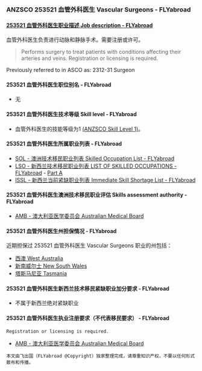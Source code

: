 ### ANZSCO 253521 血管外科医生 Vascular Surgeons - FLYabroad ###

####  [253521 血管外科医生职业描述 Job description - FLYabroad](http://www.flyabroadvisa.com/anzsco/2535.html#253521)

血管外科医生负责进行动脉和静脉手术。需要注册或许可。

> Performs surgery to treat patients with conditions affecting their arteries and veins. Registration or licensing is required.

Previously referred to in ASCO as: 
2312-31 Surgeon

#### 253521 血管外科医生职位别名 - FLYabroad
 
- 无

#### 253521 血管外科医生技术等级 Skill level - FLYabroad

- 血管外科医生的技能等级为1 [(ANZSCO Skill Level 1)](http://www.flyabroadvisa.com/anzsco/)。

#### 253521 血管外科医生所属职业列表 - FLYabroad

- [SOL - 澳洲技术移民职业列表 Skilled Occupation List - FLYabroad](http://www.flyabroadvisa.com/sol/)
- [LSO - 新西兰技术移民职业列表 LIST OF SKILLED OCCUPATIONS - FLYabroad](http://nz.flyabroadvisa.com/lso/) - [Part A](parta)
- [ISSL - 新西兰当前紧缺职业列表 Immediate Skill Shortage List - FLYabroad](http://nz.flyabroadvisa.com/work-residence/issl.html)

#### 253521 血管外科医生澳洲技术移民职业评估 Skills assessment authority - FLYabroad

- [AMB - 澳大利亚医学委员会 Australian Medical Board](http://www.medicalboard.gov.au/)

#### 253521 血管外科医生州担保情况 - FLYabroad

近期担保过 253521 血管外科医生 Vascular Surgeons 职业的州包括：

- [西澳 West Australia](http://www.flyabroadvisa.com/zdb/wa.html)
- [新南威尔士 New South Wales](http://www.flyabroadvisa.com/zdb/nsw.html)
- [塔斯马尼亚 Tasmania](http://www.flyabroadvisa.com/zdb/tas.html)

#### 253521 血管外科医生新西兰技术移民紧缺职业加分要求 - FLYabroad

- 不属于新西兰绝对紧缺职业 

#### 253521 血管外科医生执业注册要求（不代表移民要求） - FLYabroad

    Registration or licensing is required.

- [AMB - 澳大利亚医学委员会 Australian Medical Board](http://www.medicalboard.gov.au/)

`本文由飞出国（FLYabroad @Copyright）独家整理完成，请尊重知识产权，不要以任何形式散布和传播。`